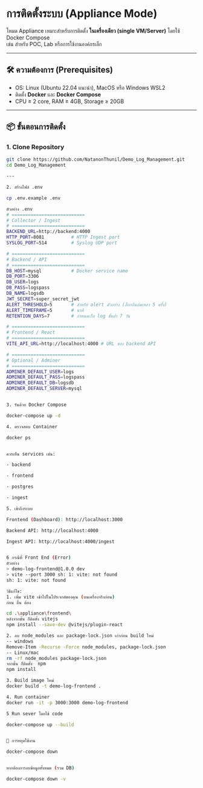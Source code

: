 # การติดตั้งระบบ (Appliance Mode)

โหมด Appliance เหมาะสำหรับการติดตั้ง **ในเครื่องเดียว (single VM/Server)** โดยใช้ Docker Compose  
เช่น สำหรับ POC, Lab หรือการใช้งานองค์กรเล็ก  

---

## 🛠 ความต้องการ (Prerequisites)
- OS: Linux (Ubuntu 22.04 แนะนำ), MacOS หรือ Windows WSL2
- ติดตั้ง **Docker** และ **Docker Compose**
- CPU ≥ 2 core, RAM ≥ 4GB, Storage ≥ 20GB

---

## 📦 ขั้นตอนการติดตั้ง

### 1. Clone Repository
```bash
git clone https://github.com/NatanonThunil/Demo_Log_Management.git
cd Demo_Log_Management

---

2. สร้างไฟล์ .env

cp .env.example .env

ตัวอย่าง .env
# ===========================
# Collector / Ingest
# ===========================
BACKEND_URL=http://backend:4000
HTTP_PORT=8081          # HTTP Ingest port
SYSLOG_PORT=514         # Syslog UDP port

# ===========================
# Backend / API
# ===========================
DB_HOST=mysql           # Docker service name
DB_PORT=3306
DB_USER=logs
DB_PASS=logspass
DB_NAME=logsdb
JWT_SECRET=super_secret_jwt
ALERT_THRESHOLD=5       # สำหรับ alert ตัวอย่าง (ล็อกอินล้มเหลว 5 ครั้ง)
ALERT_TIMEFRAME=5       # นาที
RETENTION_DAYS=7        # กำหนดเก็บ log ขั้นต่ำ 7 วัน

# ===========================
# Frontend / React
# ===========================
VITE_API_URL=http://localhost:4000 # URL ของ backend API

# ===========================
# Optional / Adminer
# ===========================
ADMINER_DEFAULT_USER=logs
ADMINER_DEFAULT_PASS=logspass
ADMINER_DEFAULT_DB=logsdb
ADMINER_DEFAULT_SERVER=mysql


3. รันด้วย Docker Compose

docker-compose up -d

4. ตรวจสอบ Container

docker ps


ควรเห็น services เช่น:

- backend

- frontend

- postgres

- ingest

5. เข้าถึงระบบ

Frontend (Dashboard): http://localhost:3000

Backend API: http://localhost:4000

Ingest API: http://localhost:4000/ingest


6 กรณีที่ Front End (Error)
ตัวอย่าง
> demo-log-frontend@1.0.0 dev 
> vite --port 3000 sh: 1: vite: not found 
sh: 1: vite: not found

วิธีแก้ไข:
1. เพิ่ม vite เข้าไปในโปรเจกต์ของคุณ (บนเครื่องจริงก่อน)
ก่อน อื่น ต้อง  

cd .\appliance\frontend\
หลังจากนั้น ก็ติดตั้ง vitejs
npm install --save-dev @vitejs/plugin-react

2. ลบ node_modules และ package-lock.json เก่าก่อน build ใหม่
-- windows
Remove-Item -Recurse -Force node_modules, package-lock.json
-- Linux/mac
rm -rf node_modules package-lock.json
จากนั้น ก็ติดตั้ง  npm
npm install

3. Build image ใหม่
docker build -t demo-log-frontend .

4. Run container
docker run -it -p 3000:3000 demo-log-frontend

5 Run sever โดยใช้ code

docker-compose up --build


🧹 การหยุดใช้งาน

docker-compose down


หากต้องการลบข้อมูลทั้งหมด (รวม DB)

docker-compose down -v


